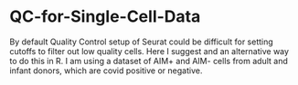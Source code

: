 # QC-for-Single-Cell-Data
By default Quality Control setup of Seurat could be difficult for setting cutoffs to filter out low quality cells. 
Here I suggest and an alternative way to do this in R. I am using a dataset of AIM+ and AIM- cells from adult and infant donors, 
which are covid positive or negative.


